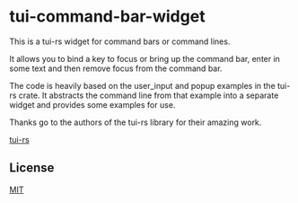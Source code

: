 # tui-command-bar-widget

This is a tui-rs widget for command bars or command lines.

It allows you to bind a key to focus or bring up the command bar,
enter in some text and then remove focus from the command bar.

The code is heavily based on the user_input and popup examples in the
tui-rs crate.  It abstracts the command line from that example into a
separate widget and provides some examples for use.

Thanks go to the authors of the tui-rs library for their amazing work.

[tui-rs](https://github.com/fdehau/tui-rs/)

## License

[MIT](LICENSE)
